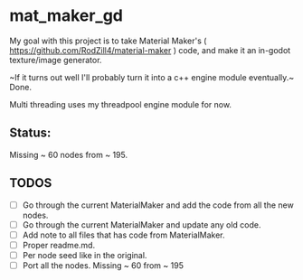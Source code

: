 # mat_maker_gd

My goal with this project is to take Material Maker's ( https://github.com/RodZill4/material-maker ) code,
and make it an in-godot texture/image generator.

~If it turns out well I'll probably turn it into a c++ engine module eventually.~ Done.

Multi threading uses my threadpool engine module for now.

## Status:

Missing ~ 60 nodes from ~ 195.

## TODOS

- [ ] Go through the current MaterialMaker and add the code from all the new nodes.
- [ ] Go through the current MaterialMaker and update any old code.
- [ ] Add note to all files that has code from MaterialMaker.
- [ ] Proper readme.md.
- [ ] Per node seed like in the original.
- [ ] Port all the nodes. Missing ~ 60 from ~ 195
